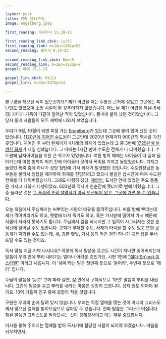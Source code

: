 ```yaml
---

layout: post
title: 연중 제15주일
image: engelberg.jpeg

first_reading: 이사야서 55,10-11
 
first_reading_link_cbck: Ls/55
first_reading_link: m=1&n=129&p=55
second_reading: 로마서 8,18-23
 
second_reading_link_cbck: Rom/8
second_reading_link: m=2&n=152&p=8
gospel: 마태 13,1-23
 
gospel_link_cbck: Mt/13
gospel_link: m=2&n=147&p=13

---
```



불구경을 해보신 적이 있으신가요? 제가 어렸을 때는 수봉산 근처에 살았고 그곳에는 피난민도 많았으며 소방 시설이 잘 갖추어지지 않았습니다. 어느 날 제가 어렸을 적(4-5세 경) 자다가 가족이 다같이 일어난 적이 있었습니다. 동네에 불이 났던 것이었습니다. 그 당시 동네 사람들이 모두 새벽에 나와서 보았습니다.

우리가 9월, 10월이 되면 피정 가는 <a href="https://de.wikipedia.org/wiki/Kloster_Engelberg">Engelberg</a>가 있는데 그곳에 불이 많이 났던 곳이 있습니다. <a href="https://www.kloster-engelberg.ch/">1120년에 지어진 수도원</a>이 그곳인데 2020년 현재까지 900년의 역사를 가진 곳입니다. 지어진 후 부터 현재까지 4차례의 화재가 있었는데
그 중 3번째 <a href="https://www.kloster-engelberg.ch/kloster/geschichte/">1729년에 발생한 화재</a>가 제일 심했습니다. 그 때에는 1시간 만에 수도원 전체가 다 타버렸습니다. 수도원에 남자아이들을 위한 큰 학교가 있었습니다. 여름 방학 때에는 아이들이 다 집에 돌아가는데 여름 방학이 되기 전에 아이들이 모여서 폭죽을 가지고 놀았었습니다. 가지고 놀았던 폭죽 중에 하나가 성당 첨탑에 가서 화재가 발생했던 것입니다. 수도원장님은 농부들을 불러서 첨탑을 제거하여 화재를 진압하려고 했으나 불길은 삽시간에 퍼져 수도원 전체를 다 태워버렸습니다. 그래도 다행히 성당, <a href="https://maria.catholic.or.kr/dictionary/term/term_view.asp?ctxtIdNum=8261&keyword=%EC%A0%9C%EC%9D%98&gubun=04">제의방</a>, 도서관 안에 있었던 주요 물품은 가지고 나와서 다행이었죠. 600년의 역사가 한순간에 잿더미로 변해 버렸습니다. 그 중 놀라운 것은 <a href="https://www.luzernerzeitung.ch/zentralschweiz/obwalden/das-talmuseum-widmet-sich-dem-feuer-ld.1230742">그 폭죽의 조립 설명서가 아직 보관되어 있고, 그곳에 가면 볼 수 있습니다.</a>

오늘 복음에서 주님께서는 씨뿌리는 사람의 비유를 들려주십니다. 씨를 밭에 뿌리는데 새가 먹어버리기도 하고, 햇볕에 타서 죽기도 하고, 혹은 가시밭에 떨어져 가시 때문에 식물이 자라지 못하기도 합니다. 주님께서 일을 하시지만 그 업적이 사그러지는 것은 순식간에 일어날 수도 있습니다. 교회가 부패할 수도, 사제가 타락을 할 수도 있고 또한 공동체가 파괴될 수도 있는데, 새, 강한 햇빛, 가시 등의 작은 원인 하나가 공든 탑을 무너뜨릴 수도 있는 것이죠.

독서 말씀 지금 기억 나시나요? 이렇게 독서 말씀을 듣고도 시간이 지나면 잊어버리는데 말씀이 우리 안에 뿌리 내리기는 얼마나 어려운 것인가요. 시편 1편에 <a href="https://maria.catholic.or.kr/dictionary/term/term_view.asp?ctxtIdNum=7593&keyword=&gubun=04">"쉐마(Sh'ma) 이스라엘"</a> 이라고 나옵니다. 이 '쉐마'라는 말은 첫번째 뜻으로 '들어라', 두번째 뜻으로 '해라' 입니다.

주님의 말씀을 '듣고' 그에 따라 살면, 삶 안에서 구체적으로 '하면' 말씀이 뿌리를 내립니다. 그런데 말씀을 듣고 뿌리를 내리는 마음은 굉장히 드뭅니다. 성자 정도 되어야 될까요. 13억 가톨릭 인구 중에 굉장히 적을 것입니다.

구원은 우리의 손에 달려 있지 않습니다. 우리는 직접 열매를 맺는 것이 아니라 그리스도께서 맺으신 열매를 받아모심으로 살아갈 수 있습니다. 진짜 말씀은 그리스도이십니다.
참된 말씀인 그리스도를 받아모시는 것이 성체성사이고 이는 매우 중요합니다.

미사를 통해 주어지는 열매를 받아 모시기에 합당한 사람이 되어야 하겠습니다. 마음을 뉘우치면서..
